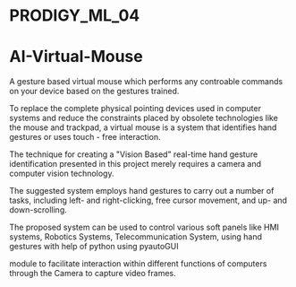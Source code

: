 # PRODIGY_ML_04

# AI-Virtual-Mouse
A gesture based virtual mouse which performs any controable commands on your device based on the gestures trained.


To replace the complete physical pointing devices used in computer systems and reduce the constraints placed by obsolete technologies like the mouse and trackpad, a virtual mouse is a system that identifies hand gestures or uses touch - free interaction. 

The technique for creating a "Vision Based" real-time hand gesture identification presented in this project merely
requires a camera and computer vision technology. 

The suggested system employs hand gestures to carry out a
number of tasks, including
left- and right-clicking,
free cursor movement, 
and up- and down-scrolling. 

The proposed system can be used to control various soft panels like HMI systems, Robotics Systems, Telecommunication System,
using hand gestures with help of 
python using pyautoGUI

module to facilitate interaction within different functions
of computers through the Camera to capture video frames.
